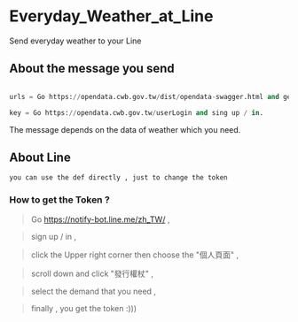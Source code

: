 # Everyday_Weather_at_Line
 
 Send everyday weather to your Line
 
## About the message you send

 ```python
 
 urls = Go https://opendata.cwb.gov.tw/dist/opendata-swagger.html and get the url that have the information you want to get.
 
 key = Go https://opendata.cwb.gov.tw/userLogin and sing up / in.
 
 ```
 
 The message depends on the data of weather which you need.

## About Line

 `you can use the def directly , just to change the token`
 
### How to get the Token ?
 > Go https://notify-bot.line.me/zh_TW/ ,
 
 > sign up / in , 
  
 > click the Upper right corner then choose the "個人頁面" ,
  
 > scroll down and click "發行權杖" ,
  
 > select the demand that you need ,
  
 > finally , you get the token :))) 
